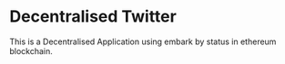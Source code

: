 # Decentralised Twitter

This is a Decentralised Application using embark by status in ethereum blockchain.

